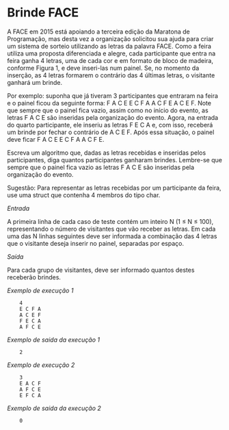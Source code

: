 # Brinde FACE

A FACE em 2015 está apoiando a terceira edição da Maratona de Programação, mas desta vez a organização solicitou sua ajuda para criar um sistema de sorteio utilizando as letras da palavra FACE. Como a feira utiliza uma proposta diferenciada e alegre, cada participante que entra na feira ganha 4 letras, uma de cada cor e em formato de bloco de madeira, conforme Figura 1, e deve inseri-las num painel. Se, no momento da inserção, as 4 letras formarem o contrário das 4 últimas letras, o visitante ganhará um brinde.

Por exemplo: suponha que já tiveram 3 participantes que entraram na feira e o painel ficou da seguinte forma: F A C E E C F A A C F E A C E F. Note que sempre que o painel fica vazio, assim como no início do evento, as letras F A C E são inseridas pela organização do evento. Agora, na entrada do quarto participante, ele inseriu as letras F E C A e, com isso, receberá um brinde por fechar o contrário de A C E F. Após essa situação, o painel deve ficar F A C E E C F A A C F E.

Escreva um algoritmo que, dadas as letras recebidas e inseridas pelos participantes, diga quantos participantes ganharam brindes. Lembre-se que sempre que o painel fica vazio as letras F A C E são inseridas pela organização do evento.

Sugestão: Para representar as letras recebidas por um participante da feira, use uma struct que contenha 4 membros do tipo char.

*Entrada*

A primeira linha de cada caso de teste contém um inteiro N (1 ≤ N ≤ 100), representando o número de visitantes que vão receber as letras. Em cada uma das N linhas seguintes deve ser informada a combinação das 4 letras que o visitante deseja inserir no painel, separadas por espaço.

*Saída*

Para cada grupo de visitantes, deve ser informado quantos destes receberão brindes.

*Exemplo de execução 1*

        4
        E C F A
        A C E F
        F E C A
        A F C E

*Exemplo de saida da execução 1*

        2

*Exemplo de execução 2*

        3
        E A C F
        A F C E
        E F C A

*Exemplo de saida da execução 2*

        0

